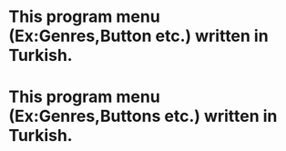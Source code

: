 # This program menu (Ex:Genres,Button etc.) written in Turkish.
# This program menu (Ex:Genres,Buttons etc.) written in Turkish.

